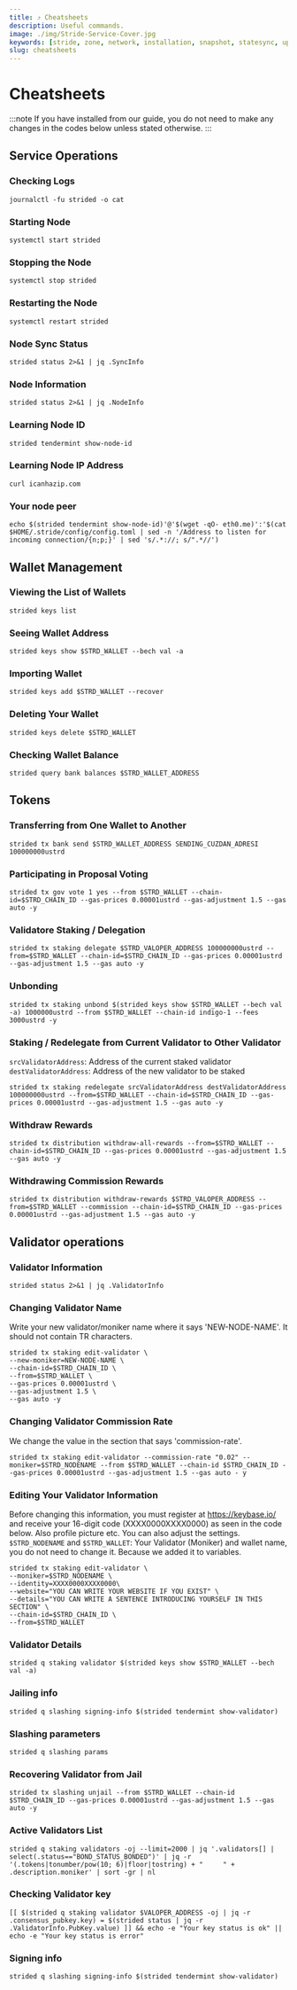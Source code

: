 ```yaml
---
title: ⤴️ Cheatsheets
description: Useful commands.
image: ./img/Stride-Service-Cover.jpg
keywords: [stride, zone, network, installation, snapshot, statesync, update]
slug: cheatsheets
---
```


# Cheatsheets 
:::note
If you have installed from our guide, you do not need to make any changes in the codes below unless stated otherwise.
:::

## Service Operations

### Checking Logs
```
journalctl -fu strided -o cat
```

### Starting Node
```
systemctl start strided
```

### Stopping the Node
```
systemctl stop strided
```

### Restarting the Node
```
systemctl restart strided
```

### Node Sync Status
```
strided status 2>&1 | jq .SyncInfo
```

### Node Information
```
strided status 2>&1 | jq .NodeInfo
```

### Learning Node ID
```
strided tendermint show-node-id
```

### Learning Node IP Address
```
curl icanhazip.com
```

### Your node peer
```
echo $(strided tendermint show-node-id)'@'$(wget -qO- eth0.me)':'$(cat $HOME/.stride/config/config.toml | sed -n '/Address to listen for incoming connection/{n;p;}' | sed 's/.*://; s/".*//')
```

## Wallet Management

### Viewing the List of Wallets
```
strided keys list
```

### Seeing Wallet Address
```
strided keys show $STRD_WALLET --bech val -a
```

### Importing Wallet
```
strided keys add $STRD_WALLET --recover
```

### Deleting Your Wallet
```
strided keys delete $STRD_WALLET
```

### Checking Wallet Balance
```
strided query bank balances $STRD_WALLET_ADDRESS
```

## Tokens

### Transferring from One Wallet to Another
```
strided tx bank send $STRD_WALLET_ADDRESS SENDING_CUZDAN_ADRESI 100000000ustrd
```

### Participating in Proposal Voting
```
strided tx gov vote 1 yes --from $STRD_WALLET --chain-id=$STRD_CHAIN_ID --gas-prices 0.00001ustrd --gas-adjustment 1.5 --gas auto -y
```

### Validatore Staking / Delegation
```
strided tx staking delegate $STRD_VALOPER_ADDRESS 100000000ustrd --from=$STRD_WALLET --chain-id=$STRD_CHAIN_ID --gas-prices 0.00001ustrd --gas-adjustment 1.5 --gas auto -y
```
### Unbonding
```
strided tx staking unbond $(strided keys show $STRD_WALLET --bech val -a) 1000000ustrd --from $STRD_WALLET --chain-id indigo-1 --fees 3000ustrd -y
```

### Staking / Redelegate from Current Validator to Other Validator
`srcValidatorAddress`: Address of the current staked validator
`destValidatorAddress`: Address of the new validator to be staked
```
strided tx staking redelegate srcValidatorAddress destValidatorAddress 100000000ustrd --from=$STRD_WALLET --chain-id=$STRD_CHAIN_ID --gas-prices 0.00001ustrd --gas-adjustment 1.5 --gas auto -y
```

### Withdraw Rewards
```
strided tx distribution withdraw-all-rewards --from=$STRD_WALLET --chain-id=$STRD_CHAIN_ID --gas-prices 0.00001ustrd --gas-adjustment 1.5 --gas auto -y
```

### Withdrawing Commission Rewards

```
strided tx distribution withdraw-rewards $STRD_VALOPER_ADDRESS --from=$STRD_WALLET --commission --chain-id=$STRD_CHAIN_ID --gas-prices 0.00001ustrd --gas-adjustment 1.5 --gas auto -y
```

## Validator operations

### Validator Information
```
strided status 2>&1 | jq .ValidatorInfo
```

### Changing Validator Name
Write your new validator/moniker name where it says 'NEW-NODE-NAME'. It should not contain TR characters.
```
strided tx staking edit-validator \
--new-moniker=NEW-NODE-NAME \
--chain-id=$STRD_CHAIN_ID \
--from=$STRD_WALLET \
--gas-prices 0.00001ustrd \
--gas-adjustment 1.5 \
--gas auto -y
```

### Changing Validator Commission Rate
We change the value in the section that says 'commission-rate'.
```
strided tx staking edit-validator --commission-rate "0.02" --moniker=$STRD_NODENAME --from $STRD_WALLET --chain-id $STRD_CHAIN_ID --gas-prices 0.00001ustrd --gas-adjustment 1.5 --gas auto - y
```

### Editing Your Validator Information
Before changing this information, you must register at https://keybase.io/ and receive your 16-digit code (XXXX0000XXXX0000) as seen in the code below. Also profile picture etc. You can also adjust the settings.
`$STRD_NODENAME` and `$STRD_WALLET`: Your Validator (Moniker) and wallet name, you do not need to change it. Because we added it to variables.
```
strided tx staking edit-validator \
--moniker=$STRD_NODENAME \
--identity=XXXX0000XXXX0000\
--website="YOU CAN WRITE YOUR WEBSITE IF YOU EXIST" \
--details="YOU CAN WRITE A SENTENCE INTRODUCING YOURSELF IN THIS SECTION" \
--chain-id=$STRD_CHAIN_ID \
--from=$STRD_WALLET
```

### Validator Details
```
strided q staking validator $(strided keys show $STRD_WALLET --bech val -a)
```

### Jailing info
```
strided q slashing signing-info $(strided tendermint show-validator)
```

### Slashing parameters
```
strided q slashing params
```

### Recovering Validator from Jail
```
strided tx slashing unjail --from $STRD_WALLET --chain-id $STRD_CHAIN_ID --gas-prices 0.00001ustrd --gas-adjustment 1.5 --gas auto -y
```

### Active Validators List
```
strided q staking validators -oj --limit=2000 | jq '.validators[] | select(.status=="BOND_STATUS_BONDED")' | jq -r '(.tokens|tonumber/pow(10; 6)|floor|tostring) + " 	 " + .description.moniker' | sort -gr | nl
```

### Checking Validator key
```
[[ $(strided q staking validator $VALOPER_ADDRESS -oj | jq -r .consensus_pubkey.key) = $(strided status | jq -r .ValidatorInfo.PubKey.value) ]] && echo -e "Your key status is ok" || echo -e "Your key status is error"
```

### Signing info
```
strided q slashing signing-info $(strided tendermint show-validator)
```
